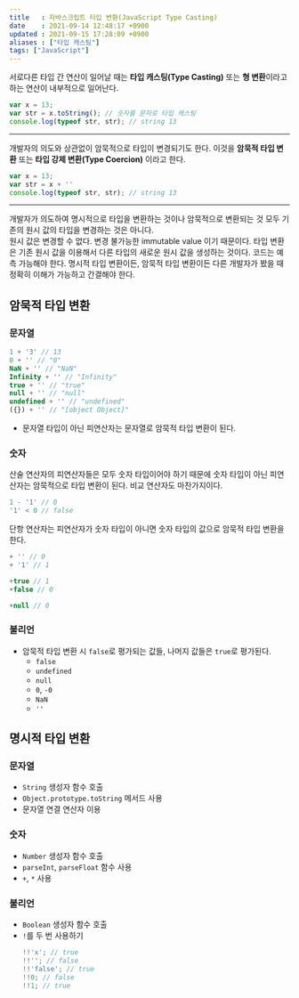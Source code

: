 ```yaml
---
title   : 자바스크립트 타입 변환(JavaScript Type Casting) 
date    : 2021-09-14 12:48:17 +0900
updated : 2021-09-15 17:28:09 +0900
aliases : ["타입 캐스팅"]
tags: ["JavaScript"]
---
```


서로다른 타입 간 연산이 일어날 때는 **타입 캐스팅(Type Casting)** 또는 **형 변환**이라고 하는 연산이 내부적으로 일어난다. 
```javascript
var x = 13;
var str = x.toString(); // 숫자를 문자로 타입 캐스팅
console.log(typeof str, str); // string 13
```

---
개발자의 의도와 상관없이 암묵적으로 타입이 변경되기도 한다. 이것을 **암묵적 타입 변환** 또는 **타입 강제 변환(Type Coercion)** 이라고 한다.  
```javascript
var x = 13;
var str = x + ''
console.log(typeof str, str); // string 13
```
---
개발자가 의도하여 명시적으로 타입을 변환하는 것이나 암묵적으로 변환되는 것 모두 기존의 원시 값의 타입을 변경하는 것은 아니다.  
원시 값은 변경할 수 없다. 변경 불가능한 immutable value 이기 때문이다. 타입 변환은 기존 원시 값을 이용해서 다른 타입의 새로운 원시 값을 생성하는 것이다.
코드는 예측 가능해야 한다. 명시적 타입 변환이든, 암묵적 타입 변환이든 다른 개발자가 봤을 때 정확히 이해가 가능하고 간결해야 한다.  

## 암묵적 타입 변환 
### 문자열
```javascript
1 + '3' // 13
0 + '' // "0"
NaN + '' // "NaN"
Infinity + '' // "Infinity"
true + '' // "true"
null + '' // "null"
undefined + '' // "undefined"
({}) + '' // "[object Object]"
```
- 문자열 타입이 아닌 피연산자는 문자열로 암묵적 타입 변환이 된다.

### 숫자
산술 연산자의 피연산자들은 모두 숫자 타입이어야 하기 때문에 숫자 타입이 아닌 피연산자는 암묵적으로 타입 변환이 된다.
비교 연산자도 마찬가지이다.
```javascript
1 - '1' // 0
'1' < 0 // false 
```
단항 연산자는 피연산자가 숫자 타입이 아니면 숫자 타입의 값으로 암묵적 타입 변환을 한다. 
```javascript
+ '' // 0
+ '1' // 1 

+true // 1 
+false // 0

+null // 0
```

### 불리언
- 암묵적 타입 변환 시 `false`로 평가되는 값들, 나머지 값들은 `true`로 평가된다.
	- `false`
	- `undefined`
	- `null`
	- `0`, `-0`
	- `NaN`
	- `''`
	

## 명시적 타입 변환
### 문자열
- `String` 생성자 함수 호출
- `Object.prototype.toString` 메서드 사용
- 문자열 연결 연산자 이용 

### 숫자
- `Number` 생성자 함수 호출 
- `parseInt`, `parseFloat` 함수  사용 
- `+`, `*` 사용

### 불리언
- `Boolean` 생성자 함수 호출
- `!`를 두 번 사용하기
	```javascript
	!!'x'; // true
	!!''; // false
	!!'false'; // true 
	!!0; // false
	!!1; // true
	```
